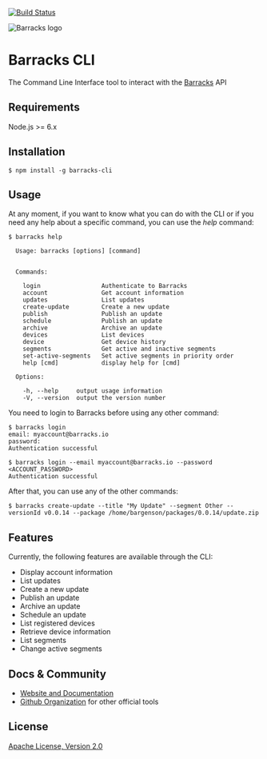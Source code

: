 [![Build Status](https://travis-ci.org/barracksiot/barracks-cli.svg?branch=master)](https://travis-ci.org/barracksiot/barracks-cli)

![Barracks logo](https://barracks.io/wp-content/uploads/2016/09/barracks_logo_green.png)

# Barracks CLI
The Command Line Interface tool to interact with the [Barracks](https://barracks.io/) API

## Requirements

Node.js >= 6.x

## Installation

```{r, engine='bash', count_lines}
$ npm install -g barracks-cli
```

## Usage

At any moment, if you want to know what you can do with the CLI or if you need any help about a specific command, you can use the *help* command:
```{r, engine='bash', count_lines}
$ barracks help

  Usage: barracks [options] [command]


  Commands:

    login                 Authenticate to Barracks
    account               Get account information
    updates               List updates
    create-update         Create a new update
    publish               Publish an update
    schedule              Publish an update
    archive               Archive an update
    devices               List devices
    device                Get device history
    segments              Get active and inactive segments
    set-active-segments   Set active segments in priority order
    help [cmd]            display help for [cmd]

  Options:

    -h, --help     output usage information
    -V, --version  output the version number

```

You need to login to Barracks before using any other command:
```{r, engine='bash', count_lines}
$ barracks login
email: myaccount@barracks.io
password:
Authentication successful
```

```{r, engine='bash', count_lines}
$ barracks login --email myaccount@barracks.io --password <ACCOUNT_PASSWORD>
Authentication successful
```

After that, you can use any of the other commands:
```{r, engine='bash', count_lines}
$ barracks create-update --title "My Update" --segment Other --versionId v0.0.14 --package /home/bargenson/packages/0.0.14/update.zip
```

## Features

Currently, the following features are available through the CLI:
* Display account information
* List updates
* Create a new update
* Publish an update
* Archive an update
* Schedule an update
* List registered devices
* Retrieve device information
* List segments
* Change active segments

## Docs & Community

* [Website and Documentation](https://barracks.io/)
* [Github Organization](https://github.com/barracksiot) for other official tools

## License

  [Apache License, Version 2.0](LICENSE)